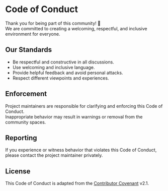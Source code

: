 # Code of Conduct

Thank you for being part of this community! 💫  
We are committed to creating a welcoming, respectful, and inclusive environment for everyone.

## Our Standards
- Be respectful and constructive in all discussions.  
- Use welcoming and inclusive language.  
- Provide helpful feedback and avoid personal attacks.  
- Respect different viewpoints and experiences.

## Enforcement
Project maintainers are responsible for clarifying and enforcing this Code of Conduct.  
Inappropriate behavior may result in warnings or removal from the community spaces.

## Reporting
If you experience or witness behavior that violates this Code of Conduct, please contact the project maintainer privately.

## License
This Code of Conduct is adapted from the [Contributor Covenant](https://www.contributor-covenant.org/) v2.1.
